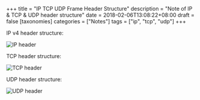 +++
title = "IP TCP UDP Frame Header Structure"
description = "Note of IP & TCP & UDP header structure"
date = 2018-02-06T13:08:22+08:00
draft = false
[taxonomies]
categories =  ["Notes"]
tags = ["ip", "tcp", "udp"]
+++

IP v4 header structure:

![IP header](/posts/2018-02-06-ip-tcp-udp-frames.dir/ipv4_header.png)

TCP header structure:

![TCP header](/posts/2018-02-06-ip-tcp-udp-frames.dir/tcp_header.png)

UDP header structure:

![UDP header](/posts/2018-02-06-ip-tcp-udp-frames.dir/udp_header.png)
